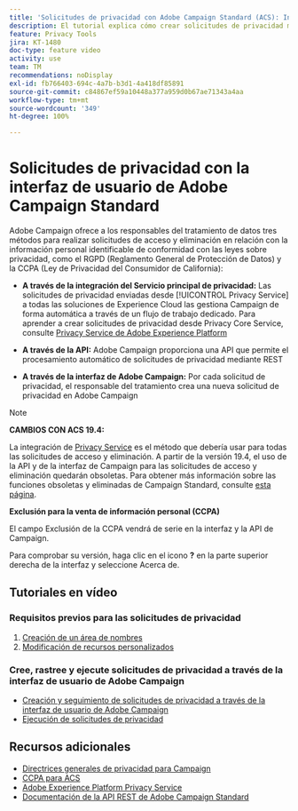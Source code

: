 ```yaml
---
title: 'Solicitudes de privacidad con Adobe Campaign Standard (ACS): Información general'
description: El tutorial explica cómo crear solicitudes de privacidad mediante la interfaz de Adobe Campaign Standard.
feature: Privacy Tools
jira: KT-1480
doc-type: feature video
activity: use
team: TM
recommendations: noDisplay
exl-id: fb766403-694c-4a7b-b3d1-4a418df85891
source-git-commit: c84867ef59a10448a377a959d0b67ae71343a4aa
workflow-type: tm+mt
source-wordcount: '349'
ht-degree: 100%

---
```


# Solicitudes de privacidad con la interfaz de usuario de Adobe Campaign Standard

Adobe Campaign ofrece a los responsables del tratamiento de datos tres métodos para realizar solicitudes de acceso y eliminación en relación con la información personal identificable de conformidad con las leyes sobre privacidad, como el RGPD (Reglamento General de Protección de Datos) y la CCPA (Ley de Privacidad del Consumidor de California):

* **A través de la integración del Servicio principal de privacidad:** Las solicitudes de privacidad enviadas desde [!UICONTROL Privacy Service] a todas las soluciones de Experience Cloud las gestiona Campaign de forma automática a través de un flujo de trabajo dedicado. Para aprender a crear solicitudes de privacidad desde Privacy Core Service, consulte [Privacy Service de Adobe Experience Platform](https://www.adobe.io/apis/experienceplatform/gdpr.html)

* **A través de la API:** Adobe Campaign proporciona una API que permite el procesamiento automático de solicitudes de privacidad mediante REST

* **A través de la interfaz de Adobe Campaign:** Por cada solicitud de privacidad, el responsable del tratamiento crea una nueva solicitud de privacidad en Adobe Campaign

>[!NOTE]
>
> **CAMBIOS CON ACS 19.4:**
> 
> La integración de [Privacy Service](https://www.adobe.io/apis/experienceplatform/gdpr.html) es el método que debería usar para todas las solicitudes de acceso y eliminación. A partir de la versión 19.4, el uso de la API y de la interfaz de Campaign para las solicitudes de acceso y eliminación quedarán obsoletas. Para obtener más información sobre las funciones obsoletas y eliminadas de Campaign Standard, consulte [esta página](https://experienceleague.adobe.com/docs/campaign-standard/using/release-notes/deprecated-features.html?lang=es).
>
>**Exclusión para la venta de información personal (CCPA)**
>
> El campo Exclusión de la CCPA vendrá de serie en la interfaz y la API de Campaign.
>
> Para comprobar su versión, haga clic en el icono **?** en la parte superior derecha de la interfaz y seleccione Acerca de.

## Tutoriales en vídeo

### Requisitos previos para las solicitudes de privacidad

1. [Creación de un área de nombres](/help/privacy/namespaces-for-privacy-requests.md)
1. [Modificación de recursos personalizados](/help/privacy/custom-resources-for-privacy-requests.md)

### Cree, rastree y ejecute solicitudes de privacidad a través de la interfaz de usuario de Adobe Campaign

* [Creación y seguimiento de solicitudes de privacidad a través de la interfaz de usuario de Adobe Campaign](/help/privacy/create-and-track-privacy-requests.md)
* [Ejecución de solicitudes de privacidad](/help/privacy/execute-privacy-requests.md)

## Recursos adicionales

* [Directrices generales de privacidad para Campaign](https://experienceleague.adobe.com/docs/campaign-classic/using/getting-started/privacy/privacy-management.html?lang=es#getting-started)
* [CCPA para ACS](https://experienceleague.adobe.com/docs/campaign-standard/using/getting-started/privacy/privacy-requests.html?lang=es#privacy-requests)
* [Adobe Experience Platform Privacy Service](https://www.adobe.io/apis/experienceplatform/gdpr.html)
* [Documentación de la API REST de Adobe Campaign Standard](https://final-docs.campaign.adobe.com/doc/standard/en/api/ACS_API.html#privacy-management)
